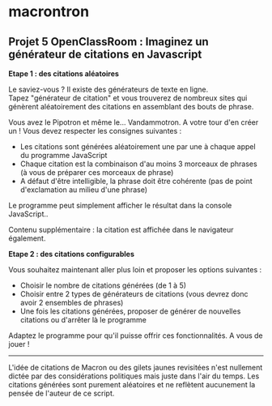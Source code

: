 # macrontron  
  
## Projet 5 OpenClassRoom : Imaginez un générateur de citations en Javascript  
  
__Etape 1 : des citations aléatoires__  
  
Le saviez-vous ? Il existe des générateurs de texte en ligne.  
Tapez "générateur de citation" et vous trouverez de nombreux sites qui génèrent aléatoirement des citations en assemblant des bouts de phrase.  
  
Vous avez le Pipotron et même le... Vandammotron. A votre tour d'en créer un ! Vous devez respecter les consignes suivantes :  
  
- Les citations sont générées aléatoirement une par une à chaque appel du programme JavaScript  
- Chaque citation est la combinaison d'au moins 3 morceaux de phrases (à vous de préparer ces morceaux de phrase)  
- A défaut d'être intelligible, la phrase doit être cohérente (pas de point d'exclamation au milieu d'une phrase)  
  
Le programme peut simplement afficher le résultat dans la console JavaScript.. 

Contenu supplémentaire : la citation est affichée dans le navigateur également. 
  
__Etape 2 : des citations configurables__  
  
Vous souhaitez maintenant aller plus loin et proposer les options suivantes :  
  
- Choisir le nombre de citations générées (de 1 à 5)    
- Choisir entre 2 types de générateurs de citations (vous devrez donc avoir 2 ensembles de phrases)    
- Une fois les citations générées, proposer de générer de nouvelles citations ou d'arrêter là le programme    
  
Adaptez le programme pour qu'il puisse offrir ces fonctionnalités. A vous de jouer !  

---  
L'idée de citations de Macron ou des gilets jaunes revisitées n'est nullement dictée par des considérations politiques mais juste dans l'air du temps.
Les citations générées sont purement aléatoires et ne reflètent aucunement la pensée de l'auteur de ce script.  
